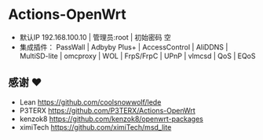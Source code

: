 # Actions-OpenWrt




- 默认IP   192.168.100.10   |  管理员:root  |  初始密码 空 
- 集成插件：
     PassWall | Adbyby Plus+ | AccessControl | AliDDNS | MultiSD-lite | omcproxy |  WOL | FrpS/FrpC | UPnP | vlmcsd | QoS | EQoS 

## 感谢 ❤️

- Lean      https://github.com/coolsnowwolf/lede
- P3TERX    https://github.com/P3TERX/Actions-OpenWrt
- kenzok8   https://github.com/kenzok8/openwrt-packages
- ximiTech  https://github.com/ximiTech/msd_lite

